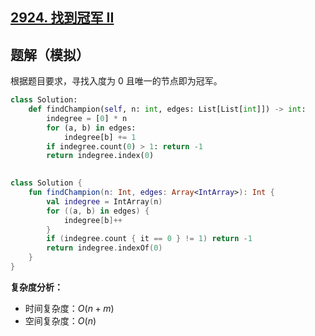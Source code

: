 ## [2924. 找到冠军 II](https://leetcode.cn/problems/find-champion-ii/description/)

## 题解（模拟）

根据题目要求，寻找入度为 0 且唯一的节点即为冠军。

``` Python []
class Solution:
    def findChampion(self, n: int, edges: List[List[int]]) -> int:
        indegree = [0] * n
        for (a, b) in edges:
            indegree[b] += 1
        if indegree.count(0) > 1: return -1
        return indegree.index(0)
        
```
``` Kotlin []
class Solution {
    fun findChampion(n: Int, edges: Array<IntArray>): Int {
        val indegree = IntArray(n)
        for ((a, b) in edges) {
            indegree[b]++
        }
        if (indegree.count { it == 0 } != 1) return -1
        return indegree.indexOf(0)
    }
}
```

**复杂度分析：**

- 时间复杂度：$O(n + m)$
- 空间复杂度：$O(n)$
